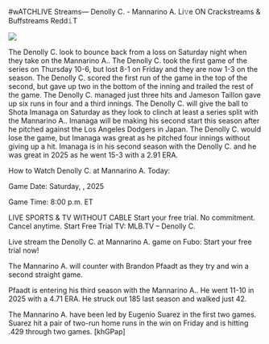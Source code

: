#wATCHLIVE Streams— Denolly C. - Mannarino A. Li𝚟e ON Crackstreams & Buffstreams Redd𝚒T  
  
  
[![](https://i.imgur.com/qSNzIqt.png)](https://movie.rssnews.media/NvpOejgT.php)  
  
The Denolly C. look to bounce back from a loss on Saturday night when they take on the Mannarino A.. The Denolly C. took the first game of the series on Thursday 10-6, but lost 8-1 on Friday and they are now 1-3 on the season. The Denolly C. scored the first run of the game in the top of the second, but gave up two in the bottom of the inning and trailed the rest of the game. The Denolly C. managed just three hits and Jameson Taillon gave up six runs in four and a third innings. The Denolly C. will give the ball to Shota Imanaga on Saturday as they look to clinch at least a series split with the Mannarino A.. Imanaga will be making his second start this season after he pitched against the Los Angeles Dodgers in Japan. The Denolly C. would lose the game, but Imanaga was great as he pitched four innings without giving up a hit. Imanaga is in his second season with the Denolly C. and he was great in 2025 as he went 15-3 with a 2.91 ERA.

How to Watch Denolly C. at Mannarino A. Today:

Game Date: Saturday, , 2025

Game Time: 8:00 p.m. ET

LIVE SPORTS & TV WITHOUT CABLE
Start your free trial. No commitment. Cancel anytime.
Start Free Trial
TV: MLB.TV – Denolly C.

Live stream the Denolly C. at Mannarino A. game on Fubo: Start your free trial now!

The Mannarino A. will counter with Brandon Pfaadt as they try and win a second straight game.

Pfaadt is entering his third season with the Mannarino A.. He went 11-10 in 2025 with a 4.71 ERA. He struck out 185 last season and walked just 42.

The Mannarino A. have been led by Eugenio Suarez in the first two games. Suarez hit a pair of two-run home runs in the win on Friday and is hitting .429 through two games. [khGPap]